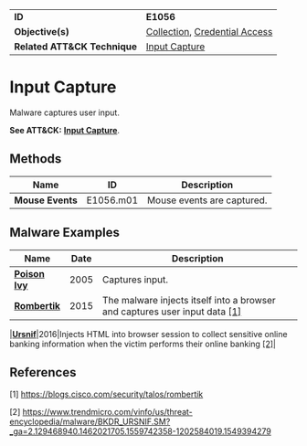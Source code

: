 |||
|---|---|
|**ID**|**E1056**|
|**Objective(s)**|[Collection](../collection), [Credential Access](../credential-access)|
|**Related ATT&CK Technique**|[Input Capture](https://attack.mitre.org/techniques/T1056)|


Input Capture
=============
Malware captures user input.

**See ATT&CK:** [**Input Capture**](https://attack.mitre.org/techniques/T1056).

Methods
-------
|Name|ID|Description|
|---|---|---|
|**Mouse Events**|E1056.m01|Mouse events are captured.|

Malware Examples
----------------
|Name|Date|Description|
|---|---|---|
|[**Poison Ivy**](../xample-malware/poison-ivy.md)|2005|Captures input.|
|[**Rombertik**](../collection/input-capture.md)|2015|The malware injects itself into a browser and captures user input data [[1]](#1)|

|[**Ursnif**](../collection/input-capture.md)|2016|Injects HTML into browser session to collect sensitive online banking information when the victim performs their online banking  [[2]](#2)|

References
----------
<a name="1">[1]</a> https://blogs.cisco.com/security/talos/rombertik

<a name="2">[2]</a> https://www.trendmicro.com/vinfo/us/threat-encyclopedia/malware/BKDR_URSNIF.SM?_ga=2.129468940.1462021705.1559742358-1202584019.1549394279
